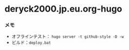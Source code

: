 # deryck2000.jp.eu.org-hugo

### メモ
- オフラインテスト：
 `hugo server -t github-style -D -w`
- ビルド：`deploy.bat`
